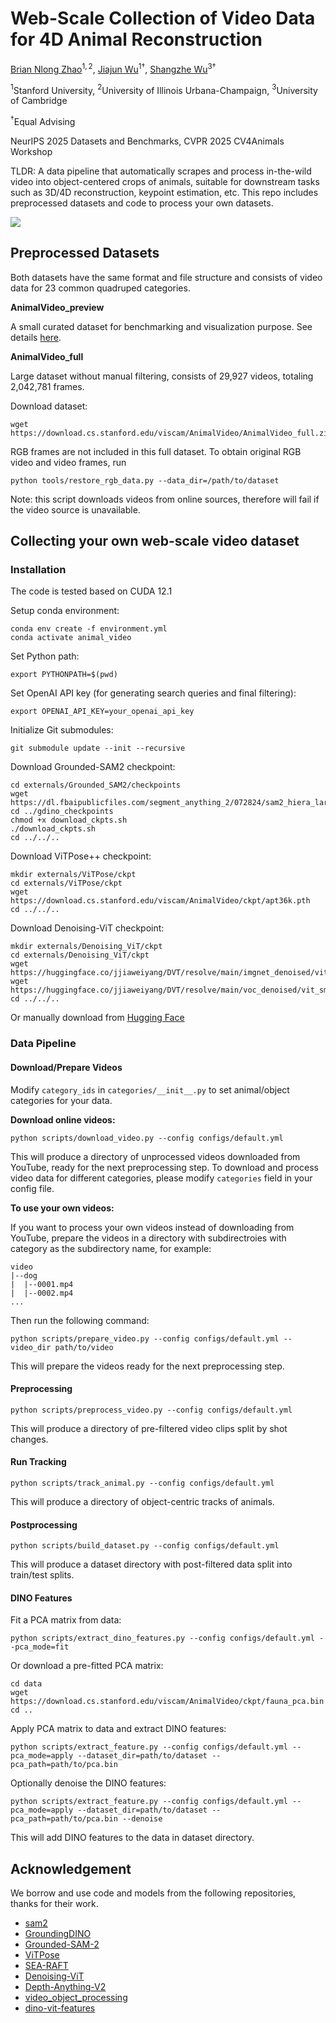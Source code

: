 # Web-Scale Collection of Video Data for 4D Animal Reconstruction
[Brian Nlong Zhao](https://briannlongzhao.github.io/about/)$^{1,2}$, [Jiajun Wu](https://jiajunwu.com/)$^{1\dagger}$, [Shangzhe Wu](https://elliottwu.com/)$^{3\dagger}$

$^1$Stanford University, $^2$University of Illinois Urbana-Champaign, $^3$University of Cambridge

$^\dagger$Equal Advising

NeurIPS 2025 Datasets and Benchmarks, CVPR 2025 CV4Animals Workshop

TLDR: A data pipeline that automatically scrapes and process in-the-wild video into object-centered crops of animals, suitable for downstream tasks such as 3D/4D reconstruction, keypoint estimation, etc. This repo includes preprocessed datasets and code to process your own datasets.

![](assets/teaser.jpg)

## Preprocessed Datasets

Both datasets have the same format and file structure and consists of video data for 23 common quadruped categories.

**AnimalVideo_preview**

A small curated dataset for benchmarking and visualization purpose. See details [here](https://www.kaggle.com/datasets/932f0231547d2d31829bb099159938c6bc7358988c864a2f2aaa5cfa770dafed).

**AnimalVideo_full**

Large dataset without manual filtering, consists of 29,927 videos, totaling 2,042,781 frames.

Download dataset:

```shell
wget https://download.cs.stanford.edu/viscam/AnimalVideo/AnimalVideo_full.zip
```

RGB frames are not included in this full dataset. To obtain original RGB video and video frames, run

```shell
python tools/restore_rgb_data.py --data_dir=/path/to/dataset
```

Note: this script downloads videos from online sources, therefore will fail if the video source is unavailable.

## Collecting your own web-scale video dataset

### Installation 

The code is tested based on CUDA 12.1

Setup conda environment:

```shell
conda env create -f environment.yml
conda activate animal_video
```

Set Python path:

```shell
export PYTHONPATH=$(pwd)
```

Set OpenAI API key (for generating search queries and final filtering):

```shell
export OPENAI_API_KEY=your_openai_api_key
```

Initialize Git submodules:

```shell
git submodule update --init --recursive
```

Download Grounded-SAM2 checkpoint:

```shell
cd externals/Grounded_SAM2/checkpoints
wget https://dl.fbaipublicfiles.com/segment_anything_2/072824/sam2_hiera_large.pt
cd ../gdino_checkpoints
chmod +x download_ckpts.sh
./download_ckpts.sh
cd ../../..
```

Download ViTPose++ checkpoint:

```shell
mkdir externals/ViTPose/ckpt
cd externals/ViTPose/ckpt
wget https://download.cs.stanford.edu/viscam/AnimalVideo/ckpt/apt36k.pth
cd ../../..
```

Download Denoising-ViT checkpoint:

```shell
mkdir externals/Denoising_ViT/ckpt
cd externals/Denoising_ViT/ckpt
wget https://huggingface.co/jjiaweiyang/DVT/resolve/main/imgnet_denoised/vit_base_patch14_dinov2.lvd142m.pth
wget https://huggingface.co/jjiaweiyang/DVT/resolve/main/voc_denoised/vit_small_patch14_dinov2.lvd142m.pth
cd ../../..
```

Or manually download from [Hugging Face](https://huggingface.co/jjiaweiyang/DVT)

### Data Pipeline

#### Download/Prepare Videos

Modify `category_ids` in `categories/__init__.py` to set animal/object categories for your data.

**Download online videos:**

```shell
python scripts/download_video.py --config configs/default.yml
```

This will produce a directory of unprocessed videos downloaded from YouTube, ready for the next preprocessing step. To download and process video data for different categories, please modify `categories` field in your config file.

**To use your own videos:**

If you want to process your own videos instead of downloading from YouTube, prepare the videos in a directory with subdirectroies with category as the subdirectory name, for example:

```shell
video
|--dog
|  |--0001.mp4
|  |--0002.mp4
...
```

Then run the following command:

```shell
python scripts/prepare_video.py --config configs/default.yml --video_dir path/to/video
```

This will prepare the videos ready for the next preprocessing step.

#### Preprocessing

```shell
python scripts/preprocess_video.py --config configs/default.yml
```

This will produce a directory of pre-filtered video clips split by shot changes.

#### Run Tracking

```shell
python scripts/track_animal.py --config configs/default.yml
```

This will produce a directory of object-centric tracks of animals.

#### Postprocessing

```shell
python scripts/build_dataset.py --config configs/default.yml
```
This will produce a dataset directory with post-filtered data split into train/test splits.

#### DINO Features

Fit a PCA matrix from data:

```shell
python scripts/extract_dino_features.py --config configs/default.yml --pca_mode=fit
```

Or download a pre-fitted PCA matrix:

```shell
cd data
wget https://download.cs.stanford.edu/viscam/AnimalVideo/ckpt/fauna_pca.bin
cd ..
```

Apply PCA matrix to data and extract DINO features:

```shell
python scripts/extract_feature.py --config configs/default.yml --pca_mode=apply --dataset_dir=path/to/dataset --pca_path=path/to/pca.bin
```

Optionally denoise the DINO features:

```shell
python scripts/extract_feature.py --config configs/default.yml --pca_mode=apply --dataset_dir=path/to/dataset --pca_path=path/to/pca.bin --denoise
```

This will add DINO features to the data in dataset directory.


## Acknowledgement

We borrow and use code and models from the following repositories, thanks for their work.

- [sam2](https://github.com/facebookresearch/sam2)
- [GroundingDINO](https://github.com/IDEA-Research/GroundingDINO)
- [Grounded-SAM-2](https://github.com/IDEA-Research/Grounded-SAM-2)
- [ViTPose](https://github.com/ViTAE-Transformer/ViTPose)
- [SEA-RAFT](https://github.com/princeton-vl/SEA-RAFT)
- [Denoising-ViT](https://github.com/Jiawei-Yang/Denoising-ViT)
- [Depth-Anything-V2](https://github.com/DepthAnything/Depth-Anything-V2)
- [video_object_processing](https://github.com/HusamJubran/video_object_processing)
- [dino-vit-features](https://github.com/ShirAmir/dino-vit-features)